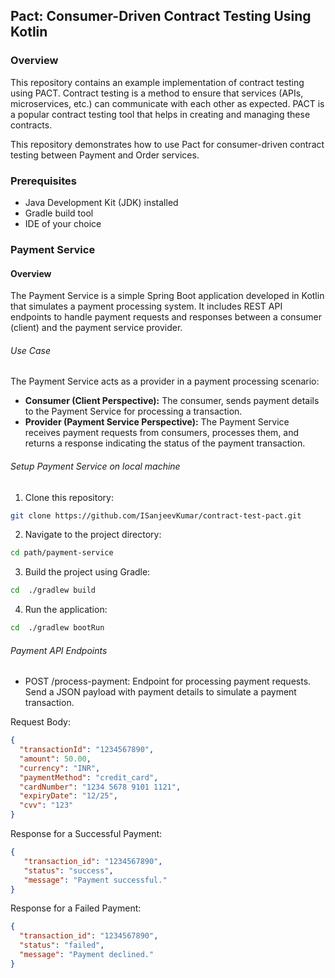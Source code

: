 ## Pact: Consumer-Driven Contract Testing Using Kotlin

### Overview

This repository contains an example implementation of contract testing using PACT. Contract testing is a method to
ensure that services (APIs, microservices, etc.) can communicate with each other as expected. PACT is a popular contract
testing tool that helps in creating and managing these contracts.

This repository demonstrates how to use Pact for consumer-driven contract testing between Payment and Order services.

### Prerequisites

- Java Development Kit (JDK) installed
- Gradle build tool
- IDE of your choice

### Payment Service

#### Overview

The Payment Service is a simple Spring Boot application developed in Kotlin that simulates a payment processing system. It includes REST API endpoints to handle payment requests and responses between a consumer (client) and the payment service provider.

###### Use Case

The Payment Service acts as a provider in a payment processing scenario:

- **Consumer (Client Perspective):** The consumer, sends payment details to the Payment Service for processing a transaction.
- **Provider (Payment Service Perspective):** The Payment Service receives payment requests from consumers, processes them, and returns a response indicating the status of the payment transaction.

######  Setup Payment Service on local machine

1. Clone this repository:
```bash
git clone https://github.com/ISanjeevKumar/contract-test-pact.git
````
2. Navigate to the project directory:
```bash
cd path/payment-service
````
3. Build the project using Gradle:
```bash
cd  ./gradlew build
````
4. Run the application:
```bash
cd  ./gradlew bootRun
````
###### Payment API Endpoints
* POST /process-payment: Endpoint for processing payment requests. Send a JSON payload with payment details to simulate a payment transaction.

Request Body:
```json
{
  "transactionId": "1234567890",
  "amount": 50.00,
  "currency": "INR",
  "paymentMethod": "credit_card",
  "cardNumber": "1234 5678 9101 1121",
  "expiryDate": "12/25",
  "cvv": "123"
}
```
Response for a Successful Payment:
```json
{
   "transaction_id": "1234567890",
   "status": "success",
   "message": "Payment successful."
}
```
Response for a Failed Payment:
```json
{
  "transaction_id": "1234567890",
  "status": "failed",
  "message": "Payment declined."
}
```
